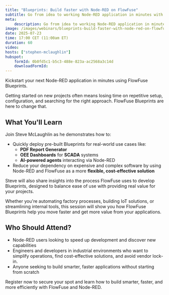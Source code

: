 ```yaml
---
title: "Blueprints: Build faster with Node-RED on FlowFuse"
subtitle: Go from idea to working Node-RED application in minutes with our library of ready-to-use Blueprints.
meta:
    description: Go from idea to working Node-RED application in minutes, not days or weeks. Join this deep dive with FlowFuse's Blueprints and learn how to cut down your development time while simplifying industrial and business applications.
image: /images/webinars/blueprints-build-faster-with-node-red-on-flowfuse.jpg
date: 2025-07-23
time: 17:00 CET (11:00am ET)
duration: 60
video: 
hosts: ["stephen-mclaughlin"]
hubspot:
    formId: 0b0fd5c1-b5c3-488e-823a-ac2568a3c14d
    downloadFormId: 
---
```


Kickstart your next Node-RED application in minutes using FlowFuse Blueprints.

Getting started on new projects often means losing time on repetitive setup, configuration, and searching for the right approach. FlowFuse Blueprints are here to change that.
<!--more-->

## What You'll Learn

Join Steve McLaughlin as he demonstrates how to:

- Quickly deploy pre-built Blueprints for real-world use cases like:
  - **PDF Report Generator**
  - **OEE Dashboards** for **SCADA** systems
  - **AI-powered agents** interacting via Node-RED
- Reduce your dependency on expensive and complex software by using Node-RED and FlowFuse as a more **flexible, cost-effective solution**

Steve will also share insights into the process FlowFuse uses to develop Blueprints, designed to balance ease of use with providing real value for your projects.

Whether you're automating factory processes, building IoT solutions, or streamlining internal tools, this session will show you how FlowFuse Blueprints help you move faster and get more value from your applications.

## Who Should Attend?

- Node-RED users looking to speed up development and discover new capabilities
- Engineers and developers in industrial environments who want to simplify operations, find cost-effective solutions, and avoid vendor lock-in.
- Anyone seeking to build smarter, faster applications without starting from scratch

Register now to secure your spot and learn how to build smarter, faster, and more efficiently with FlowFuse and Node-RED.